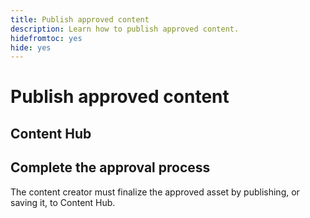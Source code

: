```yaml
---
title: Publish approved content
description: Learn how to publish approved content.
hidefromtoc: yes
hide: yes
---
```


# Publish approved content

## Content Hub

## Complete the approval process

The content creator must finalize the approved asset by publishing, or saving it, to Content Hub. 



